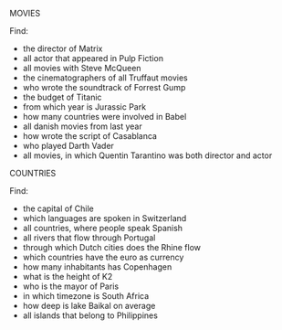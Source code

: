 MOVIES

Find:

* the director of Matrix
* all actor that appeared in Pulp Fiction
* all movies with Steve McQueen
* the cinematographers of all Truffaut movies
* who wrote the soundtrack of Forrest Gump
* the budget of Titanic
* from which year is Jurassic Park
* how many countries were involved in Babel
* all danish movies from last year
* how wrote the script of Casablanca
* who played Darth Vader
* all movies, in which Quentin Tarantino was both director and actor

COUNTRIES

Find:

* the capital of Chile
* which languages are spoken in Switzerland
* all countries, where people speak Spanish
* all rivers that flow through Portugal
* through which Dutch cities does the Rhine flow
* which countries have the euro as currency
* how many inhabitants has Copenhagen
* what is the height of K2
* who is the mayor of Paris
* in which timezone is South Africa
* how deep is lake Baikal on average
* all islands that belong to Philippines